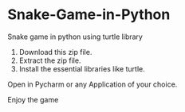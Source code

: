 # Snake-Game-in-Python
Snake game in python using turtle library

1. Download this zip file.
2. Extract the zip file.
3. Install the essential libraries like turtle.

Open in Pycharm or any Application of your choice.

Enjoy the game
